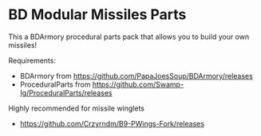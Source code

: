 # BD Modular Missiles Parts 

This a BDArmory procedural parts pack that allows you to build your own missiles!

Requirements:
- BDArmory from https://github.com/PapaJoesSoup/BDArmory/releases
- ProceduralParts from https://github.com/Swamp-Ig/ProceduralParts/releases

Highly recommended for missile winglets
- https://github.com/Crzyrndm/B9-PWings-Fork/releases
